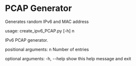 # PCAP Generator

Generates random IPv6 and MAC address

usage: create_ipv6_PCAP.py [-h] n

IPv6 PCAP generator.

positional arguments:
  n           Number of entries

optional arguments:
  -h, --help  show this help message and exit
